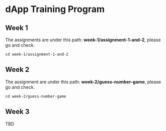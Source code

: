 # dApp Training Program

## Week 1

The assignments are under this path: __week-1/assignment-1-and-2__, please go and check.

````
cd week-1/assignment-1-and-2
````

## Week 2

The assignment are under this path: __week-2/guess-number-game__, please go and check.

````
cd week-2/guess-number-game
````

## Week 3

TBD
